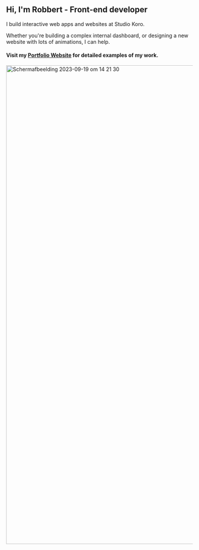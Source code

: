 ## Hi, I'm Robbert - Front-end developer

I build interactive web apps and  websites at Studio Koro.

Whether you're building a complex internal dashboard, or designing a new website with lots of animations, I can help.

#### Visit my [Portfolio Website](https://studiokoro.com) for detailed examples of my work.


<img width="1294" alt="Scherm­afbeelding 2023-09-19 om 14 21 30" src="https://github.com/city17/city17/assets/13391662/a175c905-9f17-464d-81ef-7ab5439b5895">
